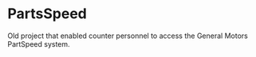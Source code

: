 # PartsSpeed
Old project that enabled counter personnel to access the General Motors PartSpeed system.

